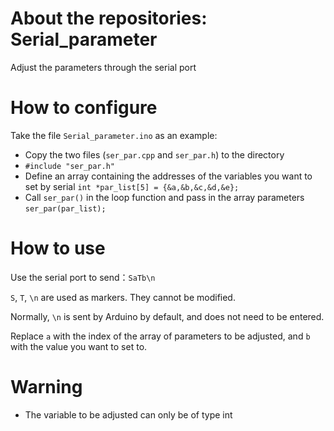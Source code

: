 # About the repositories: Serial_parameter
Adjust the parameters through the serial port

# How to configure
Take the file `Serial_parameter.ino` as an example:
+ Copy the two files (`ser_par.cpp` and `ser_par.h`) to the directory
+ `#include "ser_par.h"`
+ Define an array containing the addresses of the variables you want to set by serial
  ```int *par_list[5] = {&a,&b,&c,&d,&e};```
+ Call `ser_par()` in the loop function and pass in the array parameters
  ```ser_par(par_list);```

# How to use
Use the serial port to send：`SaTb\n`

`S`, `T`, `\n` are used as markers. They cannot be modified.

Normally, `\n` is sent by Arduino by default, and does not need to be entered.

Replace `a` with the index of the array of parameters to be adjusted, and `b` with the value you want to set to.

# Warning
+ The variable to be adjusted can only be of type int
